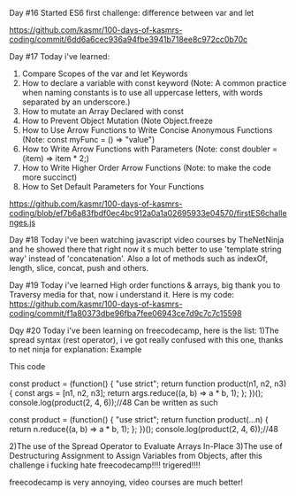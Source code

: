 Day #16
Started ES6 first challenge: difference between var and let

https://github.com/kasmr/100-days-of-kasmrs-coding/commit/6dd6a6cec936a94fbe3941b718ee8c972cc0b70c

Day #17 Today i've learned:
1) Compare Scopes of the var and let Keywords
2) How to declare a variable with const keyword (Note: A common practice when naming constants is to use all uppercase letters, with words separated by an underscore.)
3) How to mutate an Array Declared with const
4) How to Prevent Object Mutation (Note Object.freeze
5) How to Use Arrow Functions to Write Concise Anonymous Functions (Note: const myFunc = () => "value")
6) How to Write Arrow Functions with Parameters (Note: const doubler = (item) => item * 2;)
7) How to Write Higher Order Arrow Functions (Note: to make the code more succinct)
8) How to Set Default Parameters for Your Functions

https://github.com/kasmr/100-days-of-kasmrs-coding/blob/ef7b6a83fbdf0ec4bc912a0a1a02695933e04570/firstES6challenges.js

Day #18 
Today i've been watching javascript video courses by TheNetNinja and he showed there that right now it s much better to use 'template string way' instead of 'concatenation'.
Also a lot of methods such as indexOf, length, slice, concat, push and others. 

Day #19
Today i've learned High order functions & arrays, big thank you to Traversy media for that, now i understand it. Here is my code: 
https://github.com/kasmr/100-days-of-kasmrs-coding/commit/f1a80373dbe96fba7fee06943ce7d9c7c7c15598

Dqy #20 
Today i've been learning on freecodecamp, here is the list:
1)The spread syntax (rest operator), i ve got really confused with this one, thanks to net ninja for explanation: Example

This code

const product = (function() {
	"use strict";
	return function product(n1, n2, n3) {
		const args = [n1, n2, n3];
		return args.reduce((a, b) => a * b, 1);
	};
})();
console.log(product(2, 4, 6));//48
Can be written as such

const product = (function() {
	"use strict";
	return function product(...n) {		
		return n.reduce((a, b) => a * b, 1);
	};
})();
console.log(product(2, 4, 6));//48

2)The use  of the Spread Operator to Evaluate Arrays In-Place
3)The use  of Destructuring Assignment to Assign Variables from Objects, after this challenge i fucking hate freecodecamp!!!! trigered!!!!

freecodecamp is very annoying, video courses are much better!
